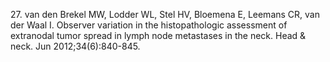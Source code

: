 27\. van den Brekel MW, Lodder WL, Stel HV, Bloemena E, Leemans CR, van der Waal I. Observer variation in the histopathologic assessment of extranodal tumor spread in lymph node metastases in the neck. Head & neck. Jun 2012;34(6):840-845.

<!-- PageBreak -->